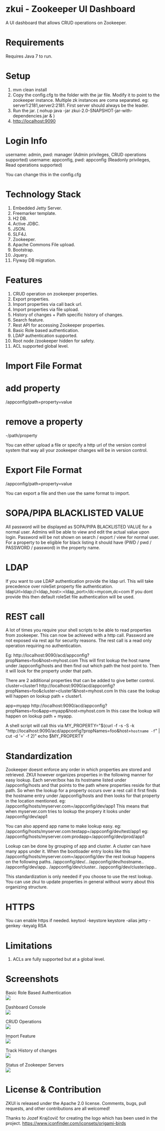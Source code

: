 zkui - Zookeeper UI Dashboard
====================
A UI dashboard that allows CRUD operations on Zookeeper.

Requirements
====================
Requires Java 7 to run.

Setup
====================
1. mvn clean install
2. Copy the config.cfg to the folder with the jar file. Modify it to point to the zookeeper instance. Multiple zk instances are coma separated.  eg: server1:2181,server2:2181. First server should always be the leader.
3. Run the jar. ( nohup java -jar zkui-2.0-SNAPSHOT-jar-with-dependencies.jar & )
4. <a href="http://localhost:9090">http://localhost:9090</a> 

Login Info
====================
username: admin, pwd: manager (Admin privileges, CRUD operations supported)
username: appconfig, pwd: appconfig (Readonly privileges, Read operations supported)

You can change this in the config.cfg

Technology Stack
====================
1. Embedded Jetty Server.
2. Freemarker template.
3. H2 DB.
4. Active JDBC.
5. JSON.
6. SLF4J.
7. Zookeeper.
8. Apache Commons File upload.
9. Bootstrap.
10. Jquery.
11. Flyway DB migration.

Features
====================
1. CRUD operation on zookeeper properties.
2. Export properties.
3. Import properties via call back url.
4. Import properties via file upload.
5. History of changes + Path specific history of changes.
6. Search feature.
7. Rest API for accessing Zookeeper properties.
8. Basic Role based authentication.
9. LDAP authentication supported.
10. Root node /zookeeper hidden for safety.
11. ACL supported global level.

Import File Format
====================
# add property
/appconfig/path=property=value
# remove a property
-/path/property

You can either upload a file or specify a http url of the version control system that way all your zookeeper changes will be in version control. 

Export File Format
====================
/appconfig/path=property=value

You can export a file and then use the same format to import.

SOPA/PIPA BLACKLISTED VALUE
====================
All password will be displayed as SOPA/PIPA BLACKLISTED VALUE for a normal user. Admins will be able to view and edit the actual value upon login.
Password will be not shown on search / export / view for normal user.
For a property to be eligible for black listing it should have (PWD / pwd / PASSWORD / password) in the property name.

LDAP
====================
If you want to use LDAP authentication provide the ldap url. This will take precedence over roleSet property file authentication.
ldapUrl=ldap://<ldap_host>:<ldap_port>/dc=mycom,dc=com
If you dont provide this then default roleSet file authentication will be used.

REST call
====================
A lot of times you require your shell scripts to be able to read properties from zookeeper. This can now be achieved with a http call. Password are not exposed via rest api for security reasons. The rest call is a read only operation requiring no authentication.

Eg:
http://localhost:9090/acd/appconfig?propNames=foo&host=myhost.com
This will first lookup the host name under /appconfig/hosts and then find out which path the host point to. Then it will look for the property under that path.

There are 2 additional properties that can be added to give better control.
cluster=cluster1
http://localhost:9090/acd/appconfig?propNames=foo&cluster=cluster1&host=myhost.com
In this case the lookup will happen on lookup path + cluster1.

app=myapp
http://localhost:9090/acd/appconfig?propNames=foo&app=myapp&host=myhost.com
In this case the lookup will happen on lookup path + myapp.

A shell script will call this via
MY_PROPERTY="$(curl -f -s -S -k "http://localhost:9090/acd/appconfig?propNames=foo&host=`hostname -f`" | cut -d '=' -f 2)"
echo $MY_PROPERTY

Standardization
====================
Zookeeper doesnt enforce any order in which properties are stored and retrieved. ZKUI however organizes properties in the following manner for easy lookup.
Each server/box has its hostname listed under /appconfig/hosts and that points to the path where properties reside for that path. So when the lookup for a property occurs over a rest call it first finds the hostname entry under /appconfig/hosts and then looks for that property in the location mentioned.
eg: /appconfig/hosts/myserver.com=/appconfig/dev/app1 
This means that when myserver.com tries to lookup the propery it looks under /appconfig/dev/app1

You can also append app name to make lookup easy.
eg: /appconfig/hosts/myserver.com:testapp=/appconfig/dev/test/app1 
eg: /appconfig/hosts/myserver.com:prodapp=/appconfig/dev/prod/app1

Lookup can be done by grouping of app and cluster. A cluster can have many apps under it. When the bootloader entry looks like this /appconfig/hosts/myserver.com=/appconfig/dev the rest lookup happens on the following paths.
/appconfig/dev/..
/appconfig/dev/hostname..
/appconfig/dev/app..
/appconfig/dev/cluster..
/appconfig/dev/cluster/app..

This standardization is only needed if you choose to use the rest lookup. You can use zkui to update properties in general without worry about this organizing structure.

HTTPS
====================
You can enable https if needed. 
keytool -keystore keystore -alias jetty -genkey -keyalg RSA


Limitations
====================
1. ACLs are fully supported but at a global level.

Screenshots
====================
Basic Role Based Authentication
<br/>
<img src="https://raw.github.com/DeemOpen/zkui/master/images/zkui-0.png"/>
<br/>

Dashboard Console
<br/>
<img src="https://raw.github.com/DeemOpen/zkui/master/images/zkui-1.png"/>
<br/>

CRUD Operations
<br/>
<img src="https://raw.github.com/DeemOpen/zkui/master/images/zkui-2.png"/>
<br/>

Import Feature
<br/>
<img src="https://raw.github.com/DeemOpen/zkui/master/images/zkui-3.png"/>
<br/>

Track History of changes
<br/>
<img src="https://raw.github.com/DeemOpen/zkui/master/images/zkui-4.png"/>
<br/>

Status of Zookeeper Servers
<br/>
<img src="https://raw.github.com/DeemOpen/zkui/master/images/zkui-5.png"/>
<br/>

License & Contribution
====================

ZKUI is released under the Apache 2.0 license. Comments, bugs, pull requests, and other contributions are all welcomed!

Thanks to Jozef Krajčovič for creating the logo which has been used in the project.
https://www.iconfinder.com/iconsets/origami-birds
